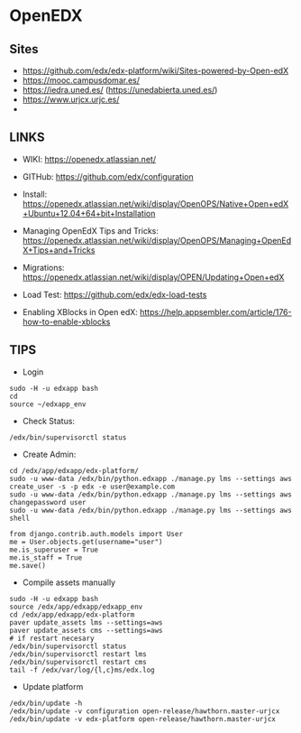 OpenEDX
=======

Sites
-----

* https://github.com/edx/edx-platform/wiki/Sites-powered-by-Open-edX
* https://mooc.campusdomar.es/
* https://iedra.uned.es/ (https://unedabierta.uned.es/)
* https://www.urjcx.urjc.es/
*

LINKS
-------

* WIKI: https://openedx.atlassian.net/
* GITHub: https://github.com/edx/configuration

* Install: https://openedx.atlassian.net/wiki/display/OpenOPS/Native+Open+edX+Ubuntu+12.04+64+bit+Installation
* Managing OpenEdX Tips and Tricks: https://openedx.atlassian.net/wiki/display/OpenOPS/Managing+OpenEdX+Tips+and+Tricks
* Migrations: https://openedx.atlassian.net/wiki/display/OPEN/Updating+Open+edX
* Load Test: https://github.com/edx/edx-load-tests
* Enabling XBlocks in Open edX: https://help.appsembler.com/article/176-how-to-enable-xblocks

TIPS
----

* Login
```
sudo -H -u edxapp bash
cd
source ~/edxapp_env
```

* Check Status:
```
/edx/bin/supervisorctl status
```

* Create Admin:
```
cd /edx/app/edxapp/edx-platform/
sudo -u www-data /edx/bin/python.edxapp ./manage.py lms --settings aws create_user -s -p edx -e user@example.com
sudo -u www-data /edx/bin/python.edxapp ./manage.py lms --settings aws changepassword user
sudo -u www-data /edx/bin/python.edxapp ./manage.py lms --settings aws shell

from django.contrib.auth.models import User
me = User.objects.get(username="user")
me.is_superuser = True
me.is_staff = True
me.save()
```

* Compile assets manually
```
sudo -H -u edxapp bash
source /edx/app/edxapp/edxapp_env
cd /edx/app/edxapp/edx-platform
paver update_assets lms --settings=aws
paver update_assets cms --settings=aws
# if restart necesary
/edx/bin/supervisorctl status
/edx/bin/supervisorctl restart lms
/edx/bin/supervisorctl restart cms
tail -f /edx/var/log/{l,c}ms/edx.log

```


* Update platform
```
/edx/bin/update -h
/edx/bin/update -v configuration open-release/hawthorn.master-urjcx
/edx/bin/update -v edx-platform open-release/hawthorn.master-urjcx
```
